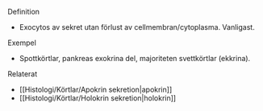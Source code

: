 Definition
- Exocytos av sekret utan förlust av cellmembran/cytoplasma. Vanligast.

Exempel
- Spottkörtlar, pankreas exokrina del, majoriteten svettkörtlar (ekkrina).

Relaterat
- [[Histologi/Körtlar/Apokrin sekretion|apokrin]]
- [[Histologi/Körtlar/Holokrin sekretion|holokrin]]

